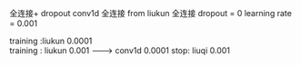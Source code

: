 全连接+ dropout
conv1d
全连接 from liukun
全连接 dropout = 0
learning rate = 0.001


training :liukun 0.0001    
training : liukun  0.001  ---> conv1d 0.0001
stop: liuqi 0.001


<!--stackedit_data:
eyJoaXN0b3J5IjpbLTg0MDQ5MzczNl19
-->